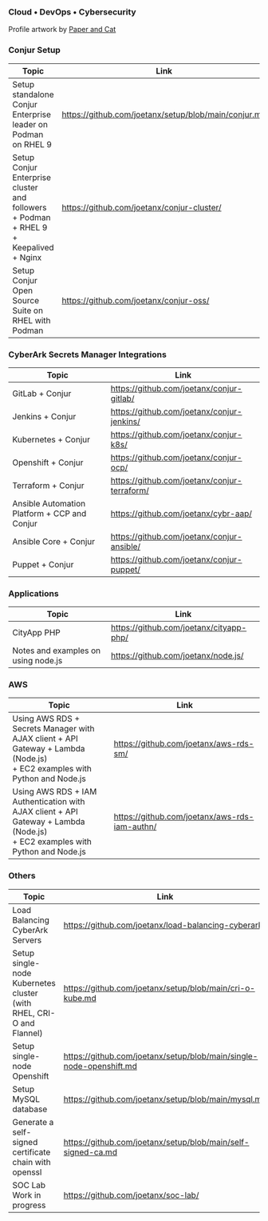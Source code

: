 ### Cloud • DevOps • Cybersecurity

Profile artwork by [Paper and Cat](https://www.instagram.com/paperandcat/)

### Conjur Setup

|Topic|Link|
|---|---|
|Setup standalone Conjur Enterprise leader on Podman on RHEL 9|<https://github.com/joetanx/setup/blob/main/conjur.md>|
|Setup Conjur Enterprise cluster and followers + Podman + RHEL 9 + Keepalived + Nginx|<https://github.com/joetanx/conjur-cluster/>|
|Setup Conjur Open Source Suite on RHEL with Podman|<https://github.com/joetanx/conjur-oss/>|

### CyberArk Secrets Manager Integrations

|Topic|Link|
|---|---|
|GitLab + Conjur|<https://github.com/joetanx/conjur-gitlab/>|
|Jenkins + Conjur|<https://github.com/joetanx/conjur-jenkins/>|
|Kubernetes + Conjur|<https://github.com/joetanx/conjur-k8s/>|
|Openshift + Conjur|<https://github.com/joetanx/conjur-ocp/>|
|Terraform + Conjur|<https://github.com/joetanx/conjur-terraform/>|
|Ansible Automation Platform + CCP and Conjur|<https://github.com/joetanx/cybr-aap/>|
|Ansible Core + Conjur|<https://github.com/joetanx/conjur-ansible/>|
|Puppet + Conjur|<https://github.com/joetanx/conjur-puppet/>|

### Applications

|Topic|Link|
|---|---|
|CityApp PHP|<https://github.com/joetanx/cityapp-php/>|
|Notes and examples on using node.js|<https://github.com/joetanx/node.js/>|

### AWS

|Topic|Link|
|---|---|
|Using AWS RDS + Secrets Manager with<br>AJAX client + API Gateway + Lambda (Node.js)<br>+ EC2 examples with Python and Node.js|<https://github.com/joetanx/aws-rds-sm/>|
|Using AWS RDS + IAM Authentication with<br>AJAX client + API Gateway + Lambda (Node.js)<br>+ EC2 examples with Python and Node.js|<https://github.com/joetanx/aws-rds-iam-authn/>|

### Others

|Topic|Link|
|---|---|
|Load Balancing CyberArk Servers|<https://github.com/joetanx/load-balancing-cyberark/>|
|Setup single-node Kubernetes cluster (with RHEL, CRI-O and Flannel)|<https://github.com/joetanx/setup/blob/main/cri-o-kube.md>|
|Setup single-node Openshift|<https://github.com/joetanx/setup/blob/main/single-node-openshift.md>|
|Setup MySQL database|<https://github.com/joetanx/setup/blob/main/mysql.md>|
|Generate a self-signed certificate chain with openssl|<https://github.com/joetanx/setup/blob/main/self-signed-ca.md>|
|SOC Lab<br>Work in progress|<https://github.com/joetanx/soc-lab/>|
